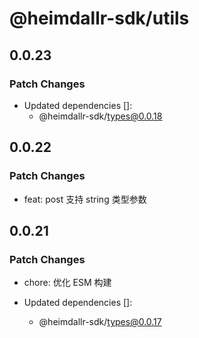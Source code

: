 # @heimdallr-sdk/utils

## 0.0.23

### Patch Changes

- Updated dependencies []:
  - @heimdallr-sdk/types@0.0.18

## 0.0.22

### Patch Changes

- feat: post 支持 string 类型参数

## 0.0.21

### Patch Changes

- chore: 优化 ESM 构建

- Updated dependencies []:
  - @heimdallr-sdk/types@0.0.17
